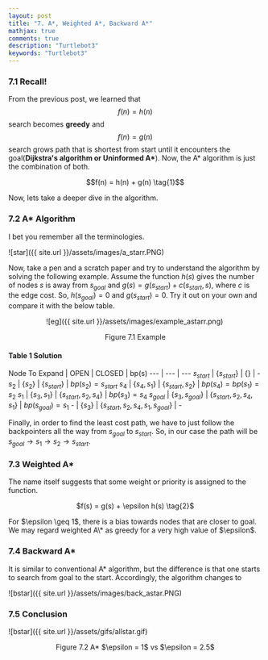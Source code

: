 ```yaml
---
layout: post
title: "7. A*, Weighted A*, Backward A*"
mathjax: true
comments: true
description: "Turtlebot3"
keywords: "Turtlebot3"
---  
```


### 7.1 Recall!
From the previous post, we learned that $$f(n) = h(n)$$ search becomes **greedy** and $$f(n) = g(n)$$ search grows path that is shortest from start until it encounters the goal(**Dijkstra's algorithm or Uninformed A\***). Now, the A\* algorithm is just the combination of both.
<p align="center">
  $$f(n) = h(n) + g(n) \tag{1}$$
</p>
Now, lets take a deeper dive in the algorithm.

### 7.2 A\* Algorithm
I bet you remember all the terminologies.  

![star]({{ site.url }}/assets/images/a_starr.PNG)  

Now, take a pen and a scratch paper and try to understand the algorithm by solving the following example. Assume the function $h(s)$ gives the number of nodes $s$ is away from $s_{goal}$ and $g(s) = g(s_{start}) + c(s_{start},s)$, where $c$ is the edge cost. So, $h(s_{goal}) = 0$ and $g(s_{start}) = 0$. Try it out on your own and compare it with the below table.      

&nbsp;&nbsp;&nbsp;&nbsp;&nbsp;&nbsp;&nbsp;&nbsp;&nbsp;&nbsp;&nbsp;&nbsp;&nbsp;&nbsp;&nbsp;&nbsp;&nbsp;&nbsp; ![eg]({{ site.url }}/assets/images/example_astarr.png)

<p align="center">
Figure 7.1 Example
</p>

#### Table 1 Solution  

Node To Expand | OPEN | CLOSED | bp(s)
--- | --- | ---
$s_{start}$ | {$s_{start}$} | {} | \-
$s_2$ | {$s_2$} | {$s_{start}$} | $bp(s_2) = s_{start}$
$s_4$ | {$s_4, s_1$} | {$s_{start}, s_2$} | $bp(s_4) = bp(s_1) = s_2$ 
$s_1$ | {$s_3, s_1$} | {$s_{start}, s_2, s_4$} | $bp(s_3) = s_4$
$s_{goal}$ | {$s_3, s_{goal}$} | {$s_{start}, s_2, s_4, s_1$} | $bp(s_{goal}) = s_1$
\- | {$s_3$} | {$s_{start}, s_2, s_4, s_1, s_{goal}$} | \-

Finally, in order to find the least cost path, we have to just follow the backpointers all the way from $s_{goal}$ to $s_{start}$. So, in our case the path will be $s_{goal} \rightarrow s_1 \rightarrow s_2 \rightarrow s_{start}$. 

### 7.3 Weighted A*

The name itself suggests that some weight or priority is assigned to the function. 
<p align="center">
 $f(s) = g(s) + \epsilon h(s) \tag{2}$
</p>
For $\epsilon \geq 1$, there is a bias towards nodes that are closer to goal. We may regard weighted A\* as greedy for a very high value of $\epsilon$. 

### 7.4 Backward A*

It is similar to conventional A\* algorithm, but the difference is that one starts to search from goal to the start. Accordingly, the algorithm changes to

![bstar]({{ site.url }}/assets/images/back_astar.PNG)

### 7.5 Conclusion

![bstar]({{ site.url }}/assets/gifs/allstar.gif)
<p align="center">
Figure 7.2 A* $\epsilon = 1$ vs $\epsilon = 2.5$
</p>

